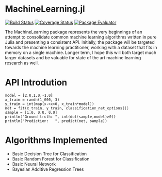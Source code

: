MachineLearning.jl
==================

[![Build Status](https://travis-ci.org/benhamner/MachineLearning.jl.png)](https://travis-ci.org/benhamner/MachineLearning.jl)
[![Coverage Status](https://img.shields.io/coveralls/benhamner/MachineLearning.jl.svg)](https://coveralls.io/r/benhamner/MachineLearning.jl?branch=master)
[![Package Evaluator](http://iainnz.github.io/packages.julialang.org/badges/MachineLearning_release.svg)](http://iainnz.github.io/packages.julialang.org/?pkg=MachineLearning&ver=release)

The MachineLearning package represents the very beginnings of an attempt to consolidate common machine learning algorithms written in pure Julia and presenting a consistent API. Initially, the package will be targeted towards the machine learning practitioner, working with a dataset that fits in memory on a single machine. Longer term, I hope this will both target much larger datasets and be valuable for state of the art machine learning research as well.

API Introdution
===============

    model = [2.0,1.0,-1.0]
    x_train = randn(1_000, 3)
    y_train = int(map(x->x>0, x_train*model))
    net = fit(x_train, y_train, classification_net_options())
    sample = [1.0, 0.0, 0.0]
    println("Ground truth: ", int(dot(sample,model)>0))
    println("Prediction:   ", predict(net, sample))

Algorithms Implemented
======================

 - Basic Decision Tree for Classification
 - Basic Random Forest for Classification
 - Basic Neural Network
 - Bayesian Additive Regression Trees
